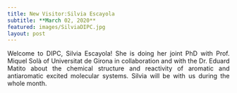 ```yaml
---
title: New Visitor:Silvia Escayola
subtitle: **March 02, 2020**
featured: images/SilviaDIPC.jpg
layout: post
---
```


<P ALIGN="justify">Welcome to DIPC, Silvia Escayola! She is doing her joint PhD with Prof. Miquel Solà of Universitat de Girona in collaboration and with the Dr. Eduard Matito about the chemical structure and reactivity of aromatic and antiaromatic excited molecular systems. Silvia will be with us during the whole month.</p>
